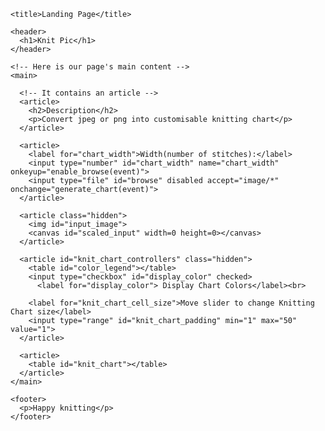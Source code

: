 <html>
  <head>
    <meta charset="utf-8">

    <title>Landing Page</title>
  <script src="generate_chart.js"></script> 
  <script src="create_color_histogram.js"></script> 
  <link rel="stylesheet" type="text/css" href="main.css">
  </head>

  <body>
    <!-- main header across all the pages of our website -->

    <header>
      <h1>Knit Pic</h1>
    </header>

    <!-- Here is our page's main content -->
    <main>

      <!-- It contains an article -->
      <article>
        <h2>Description</h2>
        <p>Convert jpeg or png into customisable knitting chart</p>
      </article>
      
      <article>
        <label for="chart_width">Width(number of stitches):</label>
        <input type="number" id="chart_width" name="chart_width" onkeyup="enable_browse(event)">
        <input type="file" id="browse" disabled accept="image/*" onchange="generate_chart(event)">
      </article>

      <article class="hidden">
        <img id="input_image">
        <canvas id="scaled_input" width=0 height=0></canvas>
      </article>

      <article id="knit_chart_controllers" class="hidden">
        <table id="color_legend"></table>
        <input type="checkbox" id="display_color" checked>
          <label for="display_color"> Display Chart Colors</label><br>

        <label for="knit_chart_cell_size">Move slider to change Knitting Chart size</label>
        <input type="range" id="knit_chart_padding" min="1" max="50" value="1">
      </article>
      
      <article>
        <table id="knit_chart"></table>
      </article>
    </main>

    <footer>
      <p>Happy knitting</p>
    </footer>

  </body>
</html>
